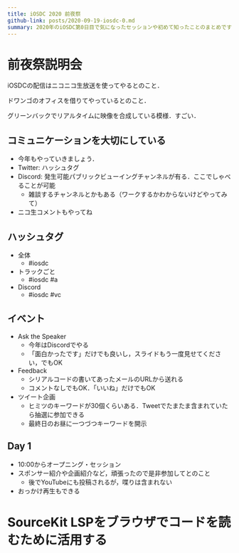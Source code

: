 ```yaml
---
title: iOSDC 2020 前夜祭
github-link: posts/2020-09-19-iosdc-0.md
summary: 2020年のiOSDC第0日目で気になったセッションや初めて知ったことのまとめです
---
```


# 前夜祭説明会
iOSDCの配信はニコニコ生放送を使ってやるとのこと．

ドワンゴのオフィスを借りてやっているとのこと．

グリーンバックでリアルタイムに映像を合成している模様．すごい．

## コミュニケーションを大切にしている
- 今年もやっていきましょう．
- Twitter: ハッシュタグ
- Discord: 発生可能パブリックビューイングチャンネルが有る．ここでしゃべることが可能
  - 雑談するチャンネルとかもある（ワークするかわからないけどやってみて）
- ニコ生コメントもやってね

## ハッシュタグ
- 全体
  - #iosdc
- トラックごと
  - #iosdc #a
- Discord
  - #iosdc #vc

## イベント
- Ask the Speaker
  - 今年はDiscordでやる
  - 「面白かったです」だけでも良いし，スライドもう一度見せてください，でもOK
- Feedback
  - シリアルコードの書いてあったメールのURLから送れる
  - コメントなしでもOK．「いいね」だけでもOK
- ツイート企画
  - ヒミツのキーワードが30個くらいある．Tweetでたまたま含まれていたら抽選に参加できる
  - 最終日のお昼に一つづつキーワードを開示

## Day 1
- 10:00からオープニング・セッション
- スポンサー紹介や企画紹介など，頑張ったので是非参加してとのこと
  - 後でYouTubeにも投稿されるが，喋りは含まれない
- おっかけ再生もできる

# SourceKit LSPをブラウザでコードを読むために活用する


